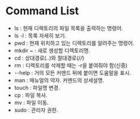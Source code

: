 # Command List

* ls :  현재 디렉토리의 파일 목록을 출력하는 명령어.
* ls -l : 목록 자세히 보기.
* pwd : 현재 위치하고 있는 디렉토리를 알려주는 명령어.
* mkdir ~ : 새로 생성할 디렉토리명.
* cd : 상대경로(..)와 절대경로(/*/*)
* rm : 디렉토리를 삭제할 때는 -r을 붙여줘야 함(신중)
* --help : 거의 모든 커멘드 뒤에 붙이면 도움말을 표시.
* man : 매뉴얼의 약자. 커멘드의 상세설명.
* touch : 파일명 변경.
* cp : 파일 복사.
* mv : 파일 이동.
* sudo : 관리자 권한.